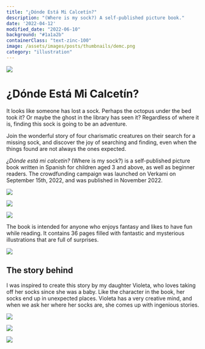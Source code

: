 ```yaml
---
title: "¿Dónde Está Mi Calcetín?"
description: "(Where is my sock?) A self-published picture book."
date: '2022-04-12'
modified_date: "2022-06-10"
background: "#1a1a2b"
containerClass: "text-zinc-100"
image: /assets/images/posts/thumbnails/demc.png
category: "illustration"
---
```


![](/assets/images/posts/donde_esta_mi_calcetin/demc003.png)
# ¿Dónde Está Mi Calcetín?

It looks like someone has lost a sock. Perhaps the octopus under the bed took it? Or maybe the ghost in the library has seen it? Regardless of where it is, finding this sock is going to be an adventure.


Join the wonderful story of four charismatic creatures on their search for a missing sock, and discover the joy of searching and finding, even when the things found are not always the ones expected.


*¿Dónde está mi calcetín?* (Where is my sock?) is a self-published picture book written in Spanish for children aged 3 and above, as well as beginner readers. The crowdfunding campaign was launched on Verkami on September 15th, 2022, and was published in November 2022.

![](/assets/images/posts/donde_esta_mi_calcetin/demc008.png)

![](/assets/images/posts/donde_esta_mi_calcetin/demc007.png)

![](/assets/images/posts/donde_esta_mi_calcetin/demc002.png)

The book is intended for anyone who enjoys fantasy and likes to have fun while reading. It contains 36 pages filled with fantastic and mysterious illustrations that are full of surprises.

![](/assets/images/posts/donde_esta_mi_calcetin/demc004.png)

## The story behind

I was inspired to create this story by my daughter Violeta, who loves taking off her socks since she was a baby. Like the character in the book, her socks end up in unexpected places. Violeta has a very creative mind, and when we ask her where her socks are, she comes up with ingenious stories.

![](/assets/images/posts/donde_esta_mi_calcetin/demc005.png)

![](/assets/images/posts/donde_esta_mi_calcetin/demc006.png)

![](/assets/images/posts/donde_esta_mi_calcetin/calcetincover.png)